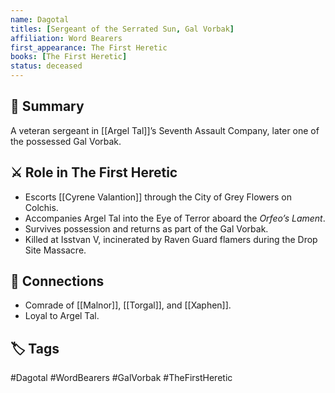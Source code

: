 ```yaml
---
name: Dagotal
titles: [Sergeant of the Serrated Sun, Gal Vorbak]
affiliation: Word Bearers
first_appearance: The First Heretic
books: [The First Heretic]
status: deceased
---
```


## 🧠 Summary
A veteran sergeant in [[Argel Tal]]’s Seventh Assault Company, later one of the possessed Gal Vorbak.

## ⚔️ Role in The First Heretic
- Escorts [[Cyrene Valantion]] through the City of Grey Flowers on Colchis.
- Accompanies Argel Tal into the Eye of Terror aboard the *Orfeo’s Lament*.
- Survives possession and returns as part of the Gal Vorbak.
- Killed at Isstvan V, incinerated by Raven Guard flamers during the Drop Site Massacre.

## 🔗 Connections
- Comrade of [[Malnor]], [[Torgal]], and [[Xaphen]].
- Loyal to Argel Tal.

## 🏷︎ Tags
#Dagotal #WordBearers #GalVorbak #TheFirstHeretic